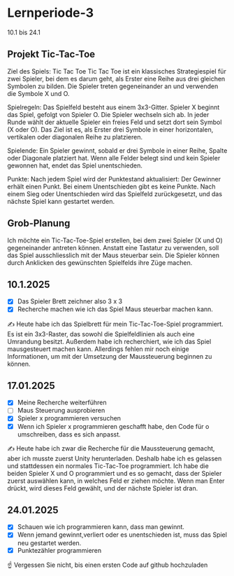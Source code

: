 # Lernperiode-3

10.1 bis 24.1

## Projekt Tic-Tac-Toe
Ziel des Spiels: Tic Tac Toe
Tic Tac Toe ist ein klassisches Strategiespiel für zwei Spieler, bei dem es darum geht, als Erster eine Reihe aus drei gleichen Symbolen zu bilden. Die Spieler treten gegeneinander an und verwenden die Symbole X und O.

Spielregeln:
Das Spielfeld besteht aus einem 3x3-Gitter.
Spieler X beginnt das Spiel, gefolgt von Spieler O. Die Spieler wechseln sich ab.
In jeder Runde wählt der aktuelle Spieler ein freies Feld und setzt dort sein Symbol (X oder O).
Das Ziel ist es, als Erster drei Symbole in einer horizontalen, vertikalen oder diagonalen Reihe zu platzieren.

Spielende:
Ein Spieler gewinnt, sobald er drei Symbole in einer Reihe, Spalte oder Diagonale platziert hat.
Wenn alle Felder belegt sind und kein Spieler gewonnen hat, endet das Spiel unentschieden.

Punkte:
Nach jedem Spiel wird der Punktestand aktualisiert: Der Gewinner erhält einen Punkt.
Bei einem Unentschieden gibt es keine Punkte.
Nach einem Sieg oder Unentschieden wird das Spielfeld zurückgesetzt, und das nächste Spiel kann gestartet werden.

## Grob-Planung
Ich möchte ein Tic-Tac-Toe-Spiel erstellen, bei dem zwei Spieler (X und O) gegeneinander antreten können. Anstatt eine Tastatur zu verwenden,
soll das Spiel ausschliesslich mit der Maus steuerbar sein. Die Spieler können durch Anklicken des gewünschten Spielfelds ihre Züge machen.

## 10.1.2025

- [x] Das Spieler Brett zeichner also 3 x 3
- [x] Recherche machen wie ich das Spiel Maus steuerbar machen kann.

✍ Heute habe ich das Spielbrett für mein Tic-Tac-Toe-Spiel programmiert. Es ist ein 3x3-Raster, das sowohl die Spielfeldlinien als auch eine Umrandung besitzt. Außerdem habe ich recherchiert, wie ich das Spiel mausgesteuert machen kann. Allerdings fehlen mir noch einige Informationen, um mit der Umsetzung der Maussteuerung beginnen zu können.

## 17.01.2025

- [x] Meine Recherche weiterführen
- [ ] Maus Steuerung ausprobieren 
- [x] Spieler x programmieren versuchen
- [x] Wenn ich Spieler x programmieren geschafft habe, den Code für o umschreiben, dass es sich anpasst.

✍ Heute habe ich zwar die Recherche für die Maussteuerung gemacht, aber ich musste zuerst Unity herunterladen. Deshalb habe ich es gelassen und stattdessen ein normales Tic-Tac-Toe programmiert. Ich habe die beiden Spieler X und O programmiert und es so gemacht, dass der Spieler zuerst auswählen kann, in welches Feld er ziehen möchte. Wenn man Enter drückt, wird dieses Feld gewählt, und der nächste Spieler ist dran.


## 24.01.2025

- [x] Schauen wie ich programmieren kann, dass man gewinnt.
- [x] Wenn jemand gewinnt,verliert oder es unentschieden ist, muss das Spiel neu gestartet werden.
- [x] Punktezähler programmieren

☝️ Vergessen Sie nicht, bis einen ersten Code auf github hochzuladen
